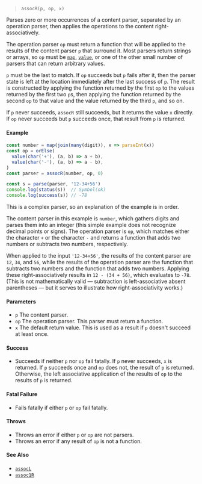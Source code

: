<!--
 Copyright (c) 2020 Thomas J. Otterson
 
 This software is released under the MIT License.
 https://opensource.org/licenses/MIT
-->

> `assocR(p, op, x)`

Parses zero or more occurrences of a content parser, separated by an operation parser, then applies the operations to the content right-associatively.

The operation parser `op` must return a function that will be applied to the results of the content parser `p` that surround it. Most parsers return strings or arrays, so `op` must be [`map`](map.md), [`value`](value.md), or one of the other small number of parsers that can return arbitrary values.

`p` must be the last to match. If `op` succeeds but `p` fails after it, then the parser state is left at the location immediately after the last success of `p`. The result is constructed by applying the function returned by the first `op` to the values returned by the first two `p`s, then applying the function returned by the second `op` to that value and the value returned by the third `p`, and so on.

If `p` never succeeds, `assocR` still succeeds, but it returns the value `x` directly. If `op` never succeeds but `p` succeeds once, that result from `p` is returned.

#### Example

```javascript
const number = map(join(many(digit)), x => parseInt(x))
const op = orElse(
  value(char('+'), (a, b) => a + b), 
  value(char('-'), (a, b) => a - b),
)
const parser = assocR(number, op, 0)

const s = parse(parser, '12-34+56')
console.log(status(s))  // Symbol(ok)
console.log(success(s)) // -78
```

This is a complex parser, so an explanation of the example is in order.

The content parser in this example is `number`, which gathers digits and parses them into an integer (this simple example does not recognize decimal points or signs). The operation parser is `op`, which matches either the character `+` or the character `-` and returns a function that adds two numbers or subtracts two numbers, respectively.

When applied to the input `'12-34+56'`, the results of the content parser are `12`, `34`, and `56`, while the results of the operation parser are the function that subtracts two numbers and the function that adds two numbers. Applying these right-associatively results in `12 - (34 + 56)`, which evaluates to `-78`. (This is not mathematically valid &mdash; subtraction is left-associative absent parentheses &mdash; but it serves to illustrate how right-associativity works.)

#### Parameters

* `p` The content parser.
* `op` The operation parser. This parser must return a function.
* `x` The default return value. This is used as a result if `p` doesn't succeed at least once.

#### Success

* Succeeds if neither `p` nor `op` fail fatally. If `p` never succeeds, `x` is returned. If `p` succeeds once and `op` does not, the result of `p` is returned. Otherwise, the left associative application of the results of `op` to the results of `p` is returned.

#### Fatal Failure

* Fails fatally if either `p` or `op` fail fatally.

#### Throws

* Throws an error if either `p` or `op` are not parsers.
* Throws an error if any result of `op` is not a function.

#### See Also

* [`assocL`](assocl.md)
* [`assoc1R`](assoc1r.md)
